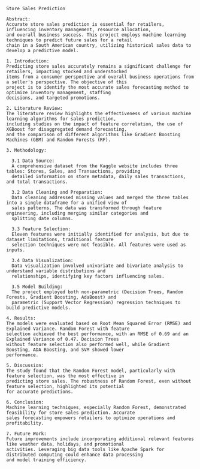     Store Sales Prediction
    
    Abstract:
    Accurate store sales prediction is essential for retailers, influencing inventory management, resource allocation,
    and overall business success. This project employs machine learning techniques to predict future sales for a retail
    chain in a South American country, utilizing historical sales data to develop a predictive model.
    
    1. Introduction:
    Predicting store sales accurately remains a significant challenge for retailers, impacting stocked and understocked 
    items from a consumer perspective and overall business operations from a seller's perspective. The objective of this 
    project is to identify the most accurate sales forecasting method to optimize inventory management, staffing 
    decisions, and targeted promotions.
    
    2. Literature Review:
    The literature review highlights the effectiveness of various machine learning algorithms for sales prediction, 
    including studies on the impact of feature correlation, the use of XGBoost for disaggregated demand forecasting, 
    and the comparison of different algorithms like Gradient Boosting Machines (GBM) and Random Forests (RF).
    
    3. Methodology:
    
      3.1 Data Source:
      A comprehensive dataset from the Kaggle website includes three tables: Stores, Sales, and Transactions, providing 
      detailed information on store metadata, daily sales transactions, and total transactions.
    
      3.2 Data Cleaning and Preparation:
      Data cleaning addressed missing values and merged the three tables into a single dataframe for a unified view of 
      sales patterns. The data was transformed through feature engineering, including merging similar categories and 
      splitting date columns.
    
      3.3 Feature Selection:
      Eleven features were initially identified for analysis, but due to dataset limitations, traditional feature 
      selection techniques were not feasible. All features were used as inputs.
      
      3.4 Data Visualization:
      Data visualization involved univariate and bivariate analysis to understand variable distributions and 
      relationships, identifying key factors influencing sales.
      
      3.5 Model Building:
      The project employed both non-parametric (Decision Trees, Random Forests, Gradient Boosting, AdaBoost) and 
      parametric (Support Vector Regression) regression techniques to build predictive models.
    
    4. Results:
    The models were evaluated based on Root Mean Squared Error (RMSE) and Explained Variance. Random Forest with feature 
    selection achieved the best performance, with an RMSE of 0.69 and an Explained Variance of 0.47. Decision Trees 
    without feature selection also performed well, while Gradient Boosting, ADA Boosting, and SVM showed lower 
    performance.
    
    5. Discussion:
    The study found that the Random Forest model, particularly with feature selection, was the most effective in 
    predicting store sales. The robustness of Random Forest, even without feature selection, highlighted its potential 
    for accurate predictions.
    
    6. Conclusion:
    Machine learning techniques, especially Random Forest, demonstrated feasibility for store sales prediction. Accurate 
    sales forecasting empowers retailers to optimize operations and profitability.
    
    7. Future Work:
    Future improvements include incorporating additional relevant features like weather data, holidays, and promotional 
    activities. Leveraging big data tools like Apache Spark for distributed computing could enhance data processing 
    and model training efficiency.

